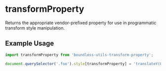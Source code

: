 <!---
THIS IS AN AUTOGENERATED FILE. EDIT INDEX.JS INSTEAD.
-->
# transformProperty

Returns the appropriate vendor-prefixed property for use in programmatic transform style manipulation.

## Example Usage

```js
import transformProperty from 'boundless-utils-transform-property';

document.querySelector('.foo').style[transformProperty] = 'translateY(0)';
```

